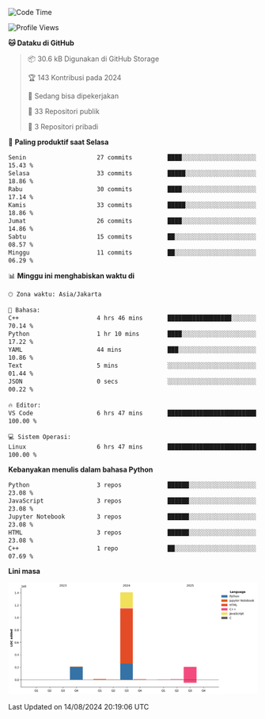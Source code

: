 <!--START_SECTION:waka-->
![Code Time](http://img.shields.io/badge/Code%20Time-6%20hrs%2047%20mins-blue)

![Profile Views](http://img.shields.io/badge/Profil%20dilihat-618-blue)

**🐱 Dataku di GitHub** 

> 📦 30.6 kB Digunakan di GitHub Storage 
 > 
> 🏆 143 Kontribusi pada 2024
 > 
> 💼 Sedang bisa dipekerjakan
 > 
> 📜 33 Repositori publik 
 > 
> 🔑 3 Repositori pribadi 
 > 
📅 **Paling produktif saat Selasa** 

```text
Senin                    27 commits          ████░░░░░░░░░░░░░░░░░░░░░   15.43 % 
Selasa                   33 commits          █████░░░░░░░░░░░░░░░░░░░░   18.86 % 
Rabu                     30 commits          ████░░░░░░░░░░░░░░░░░░░░░   17.14 % 
Kamis                    33 commits          █████░░░░░░░░░░░░░░░░░░░░   18.86 % 
Jumat                    26 commits          ████░░░░░░░░░░░░░░░░░░░░░   14.86 % 
Sabtu                    15 commits          ██░░░░░░░░░░░░░░░░░░░░░░░   08.57 % 
Minggu                   11 commits          ██░░░░░░░░░░░░░░░░░░░░░░░   06.29 % 
```


📊 **Minggu ini menghabiskan waktu di** 

```text
🕑︎ Zona waktu: Asia/Jakarta

💬 Bahasa: 
C++                      4 hrs 46 mins       ██████████████████░░░░░░░   70.14 % 
Python                   1 hr 10 mins        ████░░░░░░░░░░░░░░░░░░░░░   17.22 % 
YAML                     44 mins             ███░░░░░░░░░░░░░░░░░░░░░░   10.86 % 
Text                     5 mins              ░░░░░░░░░░░░░░░░░░░░░░░░░   01.44 % 
JSON                     0 secs              ░░░░░░░░░░░░░░░░░░░░░░░░░   00.22 % 

🔥 Editor: 
VS Code                  6 hrs 47 mins       █████████████████████████   100.00 % 

💻 Sistem Operasi: 
Linux                    6 hrs 47 mins       █████████████████████████   100.00 % 
```

**Kebanyakan menulis dalam bahasa Python** 

```text
Python                   3 repos             ██████░░░░░░░░░░░░░░░░░░░   23.08 % 
JavaScript               3 repos             ██████░░░░░░░░░░░░░░░░░░░   23.08 % 
Jupyter Notebook         3 repos             ██████░░░░░░░░░░░░░░░░░░░   23.08 % 
HTML                     3 repos             ██████░░░░░░░░░░░░░░░░░░░   23.08 % 
C++                      1 repo              ██░░░░░░░░░░░░░░░░░░░░░░░   07.69 % 
```



**Lini masa**

![Lines of Code chart](https://raw.githubusercontent.com/yusuf601/yusuf601/main/assets/bar_graph.png)


 Last Updated on 14/08/2024 20:19:06 UTC
<!--END_SECTION:waka-->
